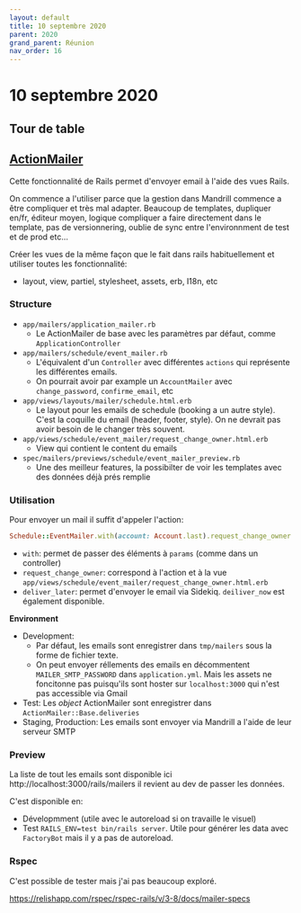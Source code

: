 ```yaml
---
layout: default
title: 10 septembre 2020
parent: 2020
grand_parent: Réunion
nav_order: 16
---
```


# 10 septembre 2020

## Tour de table

## [ActionMailer](https://github.com/petalmd/petalmd.rails/pull/5959)

Cette fonctionnalité de Rails permet d'envoyer email à l'aide des vues Rails.

On commence a l'utiliser parce que la gestion dans Mandrill commence a être compliquer et très mal adapter.
Beaucoup de templates, dupliquer en/fr, éditeur moyen, logique compliquer a faire directement dans le template, pas de versionnering,
oublie de sync entre l'environnment de test et de prod etc...

Créer les vues de la même façon que le fait dans rails habituellement et utiliser toutes les fonctionnalité: 
    
* layout, view, partiel, stylesheet, assets, erb, I18n, etc

### Structure

* `app/mailers/application_mailer.rb`
    * Le ActionMailer de base avec les paramètres par défaut, comme `ApplicationController`
* `app/mailers/schedule/event_mailer.rb`
    * L'équivalent d'un `Controller` avec différentes `actions` qui représente les différentes emails.
    * On pourrait avoir par example un `AccountMailer` avec `change_password`, `confirme_email`, etc
* `app/views/layouts/mailer/schedule.html.erb`
    * Le layout pour les emails de schedule (booking a un autre style). C'est la coquille du email (header, footer, style). 
    On ne devrait pas avoir besoin de le changer très souvent.
* `app/views/schedule/event_mailer/request_change_owner.html.erb`
    * View qui contient le content du emails
* `spec/mailers/previews/schedule/event_mailer_preview.rb`
    * Une des meilleur features, la possibilter de voir les templates avec des données déjà prés remplie

### Utilisation

Pour envoyer un mail il suffit d'appeler l'action: 

```ruby
Schedule::EventMailer.with(account: Account.last).request_change_owner.deliver_later
```

* `with`: permet de passer des éléments à `params` (comme dans un controller)
* `request_change_owner`: correspond à l'action et à la vue `app/views/schedule/event_mailer/request_change_owner.html.erb`
* `deliver_later`: permet d'envoyer le email via Sidekiq. `deiliver_now` est également disponible.

**Environment**

* Development: 
    * Par défaut, les emails sont enregistrer dans `tmp/mailers` sous la forme de fichier texte.
    * On peut envoyer réllements des emails en décommentent `MAILER_SMTP_PASSWORD` dans `application.yml`. 
    Mais les assets ne foncitonne pas puisqu'ils sont hoster sur `localhost:3000` qui n'est pas accessible via Gmail
* Test: Les _object_ ActionMailer sont enregistrer dans `ActionMailer::Base.deliveries`
* Staging, Production: Les emails sont envoyer via Mandrill a l'aide de leur serveur SMTP
 
### Preview

La liste de tout les emails sont disponible ici http://localhost:3000/rails/mailers il revient au dev de passer les données.

C'est disponible en:

* Dévelopmment (utile avec le autoreload si on travaille le visuel)
* Test `RAILS_ENV=test bin/rails server`. Utile pour générer les data avec `FactoryBot` mais il y a pas de autoreload.


### Rspec
C'est possible de tester mais j'ai pas beaucoup exploré.

https://relishapp.com/rspec/rspec-rails/v/3-8/docs/mailer-specs
